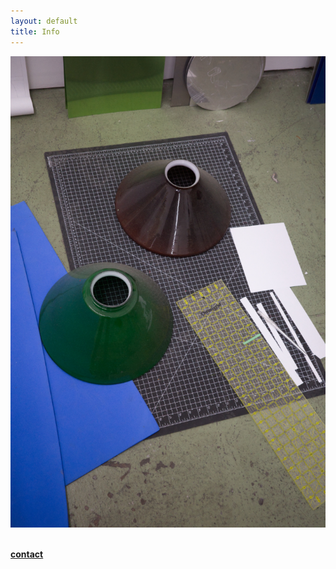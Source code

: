 ```yaml
---
layout: default
title: Info
---
```


![](/Images/R0000138.jpg)

<br>**<a href="mailto:merideth.hillbrand@gmail.com">contact</a>**


